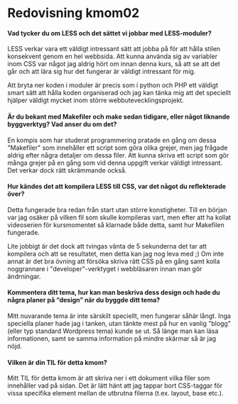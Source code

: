 ---
---
Redovisning kmom02
=========================

<h4>Vad tycker du om LESS och det sättet vi jobbar med LESS-moduler?</h4>

LESS verkar vara ett väldigt intressant sätt att jobba på för att hålla stilen konsekvent genom en hel webbsida.
Att kunna använda sig av variabler inom CSS var något jag aldrig hört om innan denna kurs, så att se att det går
och att lära sig hur det fungerar är väldigt intressant för mig.

Att bryta ner koden i moduler är precis som i python och PHP ett väldigt smart sätt att hålla koden organiserad
och jag kan tänka mig att det speciellt hjälper väldigt mycket inom större webbutevecklingsprojekt.

<h4>Är du bekant med Makefiler och make sedan tidigare, eller något liknande byggverktyg? Vad anser du om det?</h4>

En kompis som har studerat programmering pratade en gång om dessa "Makefiler" som innehåller ett script som göra
olika grejer, men jag frågade aldrig efter några detaljer om dessa filer. Att kunna skriva ett script som gör
många grejer på en gång som vid denna uppgift verkar väldigt intressant. Det verkar dock rätt skrämmande också.

<h4>Hur kändes det att kompilera LESS till CSS, var det något du reflekterade över?</h4>

Detta fungerade bra redan från start utan större konstigheter. Till en början var jag osäker på vilken fil som skulle
kompileras vart, men efter att ha kollat videoserien för kursmomentet så klarnade både detta, samt hur Makefilen
fungerade.

Lite jobbigt är det dock att tvingas vänta de 5 sekunderna det tar att kompilera och att se resultatet, men detta kan
jag nog leva med ;) Om inte annat är det bra övning att försöka skriva rätt CSS på en gång samt kolla noggrannare
i "developer"-verktyget i webbläsaren innan man gör ändrningar.

<h4> Kommentera ditt tema, hur kan man beskriva dess design och hade du några planer på “design” när du byggde ditt tema? </h4>

Mitt nuvarande tema är inte särskilt speciellt, men fungerar såhär långt. Inga speciella planer hade jag i tanken, utan
tänkte mest på hur en vanlig "blogg" (eller typ standard Wordpress tema) kunde se ut. Så länge man kan läsa informationen,
samt se samma information på mindre skärmar så är jag nöjd.

<h4>Vilken är din TIL för detta kmom?</h4>

Mitt TIL för detta kmom är att skriva ner i ett dokument vilka filer som innehåller vad på sidan. Det är lätt hänt att jag
tappar bort CSS-taggar för vissa specifika element mellan de utbrutna filerna (t.ex. layout, base etc.).
